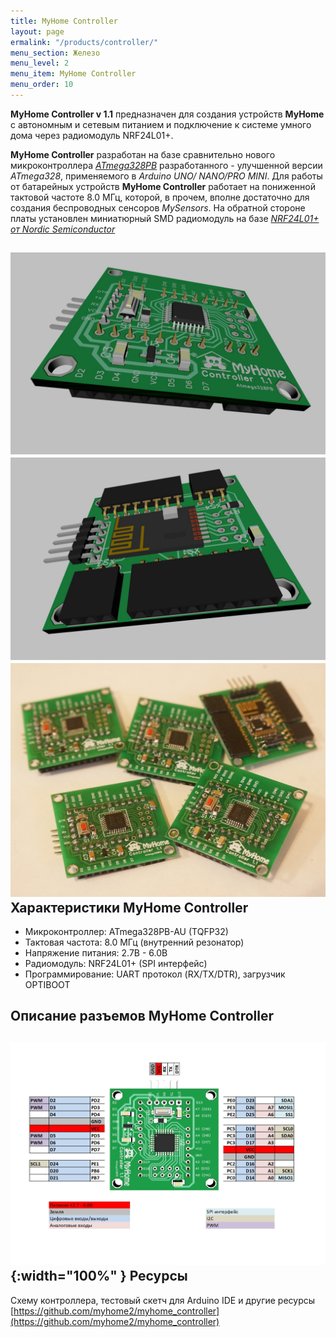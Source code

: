 ```yaml
---
title: MyHome Controller
layout: page
ermalink: "/products/controller/"
menu_section: Железо
menu_level: 2
menu_item: MyHome Controller
menu_order: 10
---
```


**MyHome Controller v 1.1** предназначен для создания устройств **MyHome** с автономным и 
сетевым питанием и подключение к системе умного дома через радиомодуль NRF24L01+.

**MyHome Controller** разработан на базе сравнительно нового микроконтроллера
*[ATmega328PB](http://ww1.microchip.com/downloads/en/DeviceDoc/40001906A.pdf)*
разработанного - улучшенной версии *ATmega328*, применяемого в *Arduino UNO/ NANO/PRO MINI*.
Для работы от батарейных устройств **MyHome Controller** работает на пониженной тактовой частоте 
8.0 МГц, которой, в прочем, вполне достаточно для создания беспроводных сенсоров *MySensors*.
На обратной стороне платы установлен миниатюрный SMD радиомодуль на базе
*[NRF24L01+ от Nordic Semiconductor](https://www.nordicsemi.com/-/media/DocLib/Other/Product_Spec/nRF24L01PPSv10.pdf)*

![](/products/c3.jpg)
![](/products/c4.jpg)
![](/products/101.jpg)
Характеристики MyHome Controller
--------------------------------
- Микроконтроллер: ATmega328PB-AU (TQFP32)
- Тактовая частота: 8.0 МГц (внутренний резонатор)
- Напряжение питания: 2.7В - 6.0В
- Радиомодуль: NRF24L01+ (SPI интерфейс)
- Программирование: UART протокол (RX/TX/DTR), загрузчик OPTIBOOT

Описание разъемов MyHome Controller
-------------------------------------------
![](/products/pinout.jpg){:width="100%" }
Ресурсы
-------
Схему контроллера, тестовый скетч для Arduino IDE и другие ресурсы
[https://github.com/myhome2/myhome_controller](https://github.com/myhome2/myhome_controller)